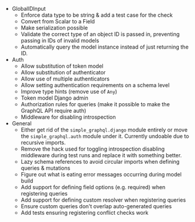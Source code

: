 - GlobalIDInput
  - Enforce data type to be string & add a test case for the check
  - Convert from Scalar to a Field
  - Make serialization possible
  - Validate the correct type of an object ID is passed in, preventing passing in IDs of invalid models
  - Automatically query the model instance instead of just returning the ID.
- Auth
  - Allow substitution of token model
  - Allow substitution of authenticator
  - Allow use of multiple authenticators
  - Allow setting authentication requirements on a schema level
  - Improve type hints (remove use of `Any`)
  - Token model Django admin
  - Authorization rules for queries (make it possible to make the GraphQL API require auth)
  - Middleware for disabling introspection
- General
  - Either get rid of the `simple_graphql.django` module entirely or move the
    `simple_graphql.auth` module under it. Currently undoable due to recursive
    imports.
  - Remove the hack used for toggling introspection disabling middleware during
    test runs and replace it with something better.
  - Lazy schema references to avoid circular imports when defining queries & mutations
  - Figure out what is eating error messages occurring during model build
  - Add support for defining field options (e.g. required) when registering queries
  - Add support for defining custom resolver when registering queries
  - Ensure custom queries don't overlap auto-generated queries
  - Add tests ensuring registering conflict checks work
